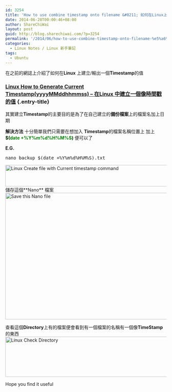 ```yaml
---
id: 3254
title: 'How to use combine timestamp onto filename &#8211; 如何在Linux上建立的檔案名稱加上 時間戳的值'
date: 2014-06-28T00:00:46+08:00
author: ShareChiWai
layout: post
guid: http://blog.sharechiwai.com/?p=3254
permalink: '/2014/06/how-to-use-combine-timestamp-onto-filename-%e5%a6%82%e4%bd%95%e5%9c%a8linux%e4%b8%8a%e5%bb%ba%e7%ab%8b%e7%9a%84%e6%aa%94%e6%a1%88%e5%90%8d%e7%a8%b1%e5%b1%b8%e5%8a%a0%e4%b8%8a-%e6%99%82%e9%96%93/'
categories:
  - Linux Notes / Linux 新手筆記
tags:
  - Ubuntu
---
```

在之前的網誌上介紹了如何在**Linux** 上建立/輸出一個**Timestamp**的值

### <a href="http://blog.sharechiwai.com/2014/06/linux-how-to-generate-current-timestampyyyymmddhhmmss-%e5%9c%a8linux-%e4%b8%ad%e5%bb%ba%e7%ab%8b%e4%b8%80%e5%80%8b%e5%83%8f%e6%99%82%e9%96%93%e6%88%b3%e7%9a%84%e5%80%bc/" rel="bookmark">Linux How to Generate Current Timestamp(yyyyMMddhhmmss) – 在Linux 中建立一個像時間戳的值</a> {.entry-title}

其實建立**Timestamp**的主要目的是為了在自己建立的**備份檔案**上的檔案名加上日期

**解決方法** 十分簡單我們只需要在想加入 **Timestamp**的檔案名稱位置上 加上  
<span style="color: #008000;"><strong><span style="color: #003300;">$(</span>date +%Y%m%d%H%M%S<span style="color: #003300;">)</span></strong> </span>便可以了

**E.G.**

<pre>nano backup_$(date +%Y%m%d%H%M%S).txt
</pre>

<img class="alignnone" src="https://i1.wp.com/farm6.static.flickr.com/5572/14623218928_d3e09e39e6_z.jpg?resize=625%2C67" alt="Linux Create file with Current timestamp command" width="625" height="67" data-recalc-dims="1" />  
儲存這個**Nano** 檔案  
<img class="alignnone" src="https://i2.wp.com/farm4.static.flickr.com/3887/14623302577_c65a427470_z.jpg?resize=625%2C394" alt="Save this Nano file" width="625" height="394" data-recalc-dims="1" /> 

查看這個**Directory**上有的檔案便會看到有一個檔案的名稱有一個像**TimeStamp**的東西  
<img class="alignnone" src="https://i2.wp.com/farm4.static.flickr.com/3888/14786833246_1f18893ffd_z.jpg?resize=563%2C125" alt="Linux Check Directory" width="563" height="125" data-recalc-dims="1" /> 

Hope you find it useful